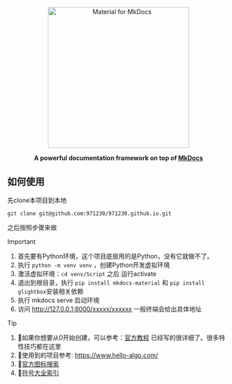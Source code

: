 <p align="center">
  <a href="https://squidfunk.github.io/mkdocs-material/">
    <img src="https://raw.githubusercontent.com/squidfunk/mkdocs-material/master/.github/assets/logo.svg" width="320" alt="Material for MkDocs">
  </a>
</p>

<p align="center">
  <strong>
    A powerful documentation framework on top of
    <a href="https://www.mkdocs.org/">MkDocs</a>
  </strong>
</p>

## 如何使用

先clone本项目到本地

```shell
git clone git@github.com:971230/971230.github.io.git
```

之后按照步骤来做

> [!IMPORTANT]
> 
> 1. 首先要有Python环境，这个项目底层用的是Python，没有它就做不了。
> 2. 执行 `python -m venv venv` ，创建Python开发虚拟环境
> 3. 激活虚拟环境：`cd venv/Script` 之后 运行activate
> 4. 退出到根目录，执行 `pip install mkdocs-material` 和 `pip install glightbox`安装相关依赖
> 5. 执行 mkdocs serve 启动环境
> 6. 访问 http://127.0.0.1:8000/xxxxx/xxxxxx 一般终端会给出具体地址


> [!TIP]
>
> 1. 🍎如果你想要从0开始创建，可以参考：[官方教程](https://squidfunk.github.io/mkdocs-material/getting-started/) 已经写的很详细了。很多特性技巧都在这里
> 2. 🍓使用到的项目参考: https://www.hello-algo.com/
> 3. 🍏[官方图标搜索](https://squidfunk.github.io/mkdocs-material/reference/icons-emojis/)
> 4. 🍑[符号大全索引](https://shijianchuo.net/tesufuhao/)